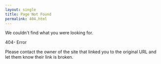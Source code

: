 ```yaml
---
layout: single
title: Page Not Found
permalink: 404.html
---
```


We couldn't find what you were looking for.

404- Error

Please contact the owner of the site that linked you to the original URL and let them know their link is broken.
